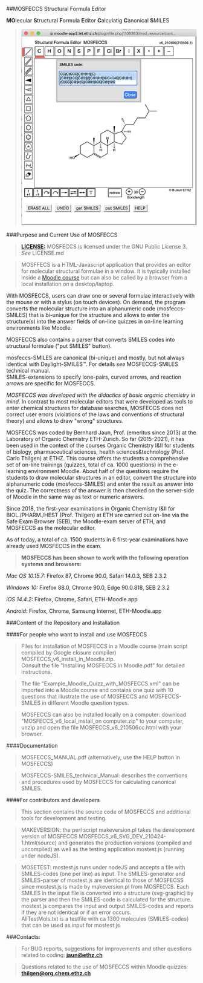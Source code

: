 ##MOSFECCS Structural Formula Editor

<p><strong>MO</strong>lecular <strong>S</strong>tructural <strong>F</strong>ormula <strong>E</strong>ditor <strong>C</strong>alculatig <strong>C</strong>anonical <strong>S</strong>MILES</p>

><img src="mosfeccs.png" > 

###Purpose and Current Use of MOSFECCS

><a href="LICENSE.md"><strong>LICENSE:</strong></a> MOSFECCS is licensed under the GNU Public License 3. <em>See</em> LICENSE.md


><p>MOSFFECS is a HTML-Javascript application that provides an editor for molecular structural formulae in a window. It is typically installed inside a <a href="https://moodle.org/">Moodle course</a> but can also be called by a browser from a local installation on a desktop/laptop.</p>
  <p>With MOSFECCS, users can draw one or several formulae interactively with the mouse or with a stylus (on touch devices). On demand, the program converts the molecular structure into an alphanumeric code (mosfeccs-SMILES) that is bi-unique for the structure and allows to enter the structure(s) into the answer fields of on-line quizzes in on-line learning environments like Moodle.</p>
  <p>MOSFECCS also contains a parser that converts SMILES codes into structural formulae ("put SMILES" button). </p>
  <p>mosfeccs-SMILES are canonical (bi-unique) and mostly, but not always identical with Daylight-SMILES&trade;. For details <em>see</em> MOSFECCS-SMILES technical manual.<br /> SMILES-extensions to specify lone-pairs, curved arrows, and reaction arrows are specific for MOSFECCS.</p> 
  <p><em>MOSFECCS was developed with the didactics of basic organic chemistry in mind</em>. In contrast to most molecular editors that were developed as tools to enter chemical structures for database searches, MOSFECCS does not correct user errors (violations of the laws and conventions of structural theory) and allows to draw "wrong" structures.</p>
  <p>MOSFECCS was coded by Bernhard Jaun, Prof. (emeritus since 2013) at the Laboratory of Organic Chemistry ETH-Zurich. So far (2015-2021), it has been used in the context of the courses Organic Chemistry I&amp;II for students of biology, pharmaceutical sciences, health sciences&amp;technology (Prof. Carlo Thilgen) at ETHZ. This course offers the students a comprehensive set of on-line trainings (quizzes, total of ca. 1000 questions) in the e-learning environment Moodle. About half of the questions require the students to draw molecular structures in an editor, convert the structure into alphanumeric code (mosfeccs-SMILES) and enter the result as answer into the quiz. The correctness of the answer is then checked on the server-side of Moodle in the same way as text or numeric answers.</p>
  <p>Since 2018, the first-year examinations in Organic Chemistry I&amp;II for BIOL./PHARM./HEST (Prof. Thilgen) at ETH are carried out on-line via the Safe Exam Browser (SEB), the Moodle-exam server of ETH, and MOSFECCS as the molecular editor.</p>
  <p>As of today, a total of ca. 1500 students in 6 first-year examinations have already used MOSFECCS in the exam.</p>

><p><strong>MOSFECCS has been shown to work with the following operation systems and browsers:</strong></p>
  <p><em>Mac OS 10.15.7:</em> Firefox 87, Chrome 90.0, Safari 14.0.3, SEB 2.3.2</p>
  <p><em>Windows 10:</em> Firefox 88.0, Chrome 90.0, Edge 90.0.818, SEB 2.3.2</p>
  <p><em>iOS 14.4.2:</em> Firefox, Chrome, Safari, ETH-Moodle.app</p>
  <p><em>Android:</em> Firefox, Chrome, Samsung Internet, ETH-Moodle.app</p>

###Content of the Repository and Installation

####For people who want to install and use MOSFECCS
>Files for installation of MOSFECCS in a Moodle course (main script compiled by Google closure compiler) MOSFECCS\_v6\_install\_in\_Moodle.zip.<br />Consult the file "Installing MOSFECCS in Moodle.pdf" for detailed instructions.

>The file "Example\_Moodle\_Quizz\_with\_MOSFECCS.xml" can be imported into a Moodle course and contains one quiz with 10 questions that illustrate the use of MOSFECCS and MOSFECCS-SMILES in different Moodle question types.

>MOSFECCS can also be installed locally on a computer: download "MOSFECCS\_v6\_local\_install\_on computer.zip" to your computer, unzip and open the file MOSFECCS\_v6\_210506cc.html with your browser.

####Documentation

>MOSFECCS\_MANUAL.pdf (alternatively, use the HELP button in MOSFECCS)

>MOSFECCS-SMILES\_technical\_Manual: describes the conventions and procedures used by MOSFECCS for calculating canonical SMILES. 
 
####For contributors and developers
>This section contains the source code of MOSFECCS and additional tools for development
 and testing.
 
>MAKEVERSION: the perl script makeversion.pl takes the development version of MOSFECCS MOSFECCS\_v6\_SVG\_DEV_210424-1.html(source) and generates the production versions (compiled and uncompiled) as well as the testing application mostest.js (running under nodeJS).

>MOSETEST: mostest.js runs under nodeJS and accepts a file with SMILES-codes (one per line) as input. The SMILES-generator and SMILES-parser of mostest.js are identical to those of MOSFECSS since mostest.js is made by makeversion.pl from MOSFECCS. Each SMILES in the input file is converted into a structure (svg-graphic) by the parser and then the SMILES-code is calculated for the structure. mostest.js compares the input and output SMILES-codes and reports if they are not identical or if an error occurs. <br />
>AllTestMols.txt is a testfile with ca 1300 molecules (SMILES-codes) that can be used as input for mostest.js

###Contacts:
>For BUG reports, suggestions for improvements and other questions related to coding: <strong>jaun@ethz.ch</strong> 

>Questions related to the use of MOSFECCS within Moodle quizzes: <strong>          thilgen@org.chem.ethz.ch</strong>
